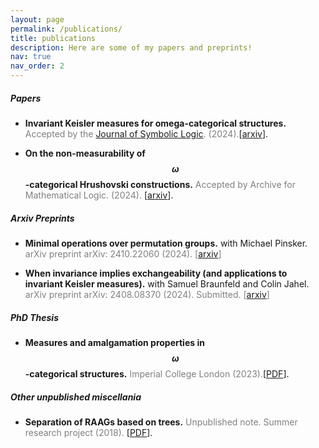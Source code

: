 ```yaml
---
layout: page
permalink: /publications/
title: publications
description: Here are some of my papers and preprints!
nav: true
nav_order: 2
---
```

##### **Papers**
* **Invariant Keisler measures for omega-categorical structures.** <span style="color:gray">
  Accepted by the [Journal of Symbolic Logic](https://www.cambridge.org/core/journals/journal-of-symbolic-logic/article/invariant-keisler-measures-for-categorical-structures/DA697368ABBD00DC1CFB6C64CADCFB6B?utm_campaign=shareaholic&utm_medium=copy_link&utm_source=bookmark). (2024).</span>[[arxiv](https://arxiv.org/abs/2211.14628)].

* **On the non-measurability of $$\omega$$-categorical Hrushovski constructions.** <span style="color:gray">
   Accepted by Archive for Mathematical Logic. (2024). </span>[[arxiv](https://arxiv.org/abs/2208.06323)].



##### **Arxiv Preprints**
* **Minimal operations over permutation groups.** with Michael Pinsker.
  <span style="color:gray"> arXiv preprint arXiv: 2410.22060  (2024). [[arxiv](https://arxiv.org/abs/2410.22060)] </span>

* **When invariance implies exchangeability (and applications to invariant Keisler measures).** with Samuel Braunfeld and Colin Jahel.
  <span style="color:gray"> arXiv preprint arXiv: 2408.08370 (2024). Submitted. [[arxiv](https://arxiv.org/abs/2408.08370)] </span>

##### **PhD Thesis**
* **Measures and amalgamation properties in $$\omega$$-categorical structures.**
  <span style="color:gray"> Imperial College London (2023).</span>[[PDF](https://spiral.imperial.ac.uk/handle/10044/1/106470)].

##### **Other unpublished miscellania**
* **Separation of RAAGs based on trees.** <span style="color:gray"> Unpublished note. Summer research project (2018). </span>[[PDF](http://paolomarimon.github.io/assets/pdf/Separation_of_RAAGS.pdf)].



